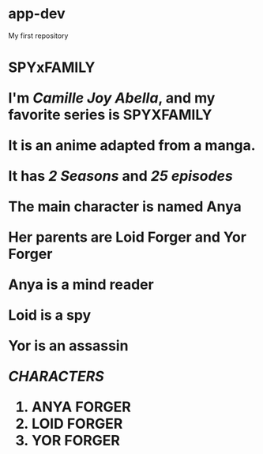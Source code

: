 # app-dev
My first repository
  <h1> SPYxFAMILY
  <p> I'm <em>Camille Joy Abella</em>, and my favorite series is <strong>SPYXFAMILY</strong>
  <p> It is an anime adapted from a manga.
  <p> It has <em><strong>2 Seasons</strong></em> and <em><strong>25 episodes</strong></em>
  <p> The main character is named <strong>Anya</strong> 
  <p> Her parents are <strong>Loid Forger</strong> and <strong>Yor Forger</strong>
  <p> <strong>Anya</strong> is a mind reader 
  <p> <strong>Loid</strong> is a spy 
  <p> <strong>Yor</strong> is an assassin 
  <p> <em><strong>CHARACTERS</em></strong>
  <ol><li>ANYA FORGER</li>
  <li>LOID FORGER</li>
  <li>YOR FORGER</li></ol>
